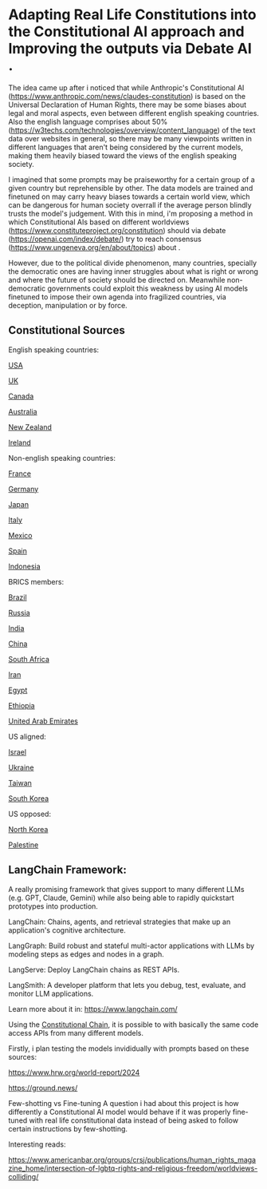 # Adapting Real Life Constitutions into the Constitutional AI approach and Improving the outputs via Debate AI .

The idea came up after i noticed that while Anthropic's Constitutional AI (https://www.anthropic.com/news/claudes-constitution) is based on the Universal Declaration of Human Rights, there may be some biases about legal and moral aspects, even between different english speaking countries. Also the english language comprises about 50% (https://w3techs.com/technologies/overview/content_language) of the text data over websites in general, so there may be many viewpoints written in different languages that aren't being considered by the current models, making them heavily biased toward the views of the english speaking society.

I imagined that some prompts may be praiseworthy for a certain group of a given country but reprehensible by other. The data models are trained and finetuned on may carry heavy biases towards a certain world view, which can be dangerous for
human society overrall if the average person blindly trusts the model's judgement.
With this in mind, i'm proposing a method in which Constitutional AIs based on different worldviews (https://www.constituteproject.org/constitution) should via debate (https://openai.com/index/debate/) try to reach consensus (https://www.ungeneva.org/en/about/topics) about .

However, due to the political divide phenomenon, many countries, specially the democratic ones are having inner struggles about what is right or wrong and where the future of society should be directed on.
Meanwhile non-democratic governments could exploit this weakness by using AI models finetuned to impose their own agenda into fragilized countries, via deception, manipulation or by force.

## Constitutional Sources
  English speaking countries:
  
  [USA](https://www.constituteproject.org/constitution/United_States_of_America_1992)
  
  [UK](https://www.constituteproject.org/constitution/United_Kingdom_2013)
  
  [Canada](https://www.constituteproject.org/constitution/Canada_2011)
  
  [Australia](https://www.constituteproject.org/constitution/Australia_1985)
  
  [New Zealand](https://www.constituteproject.org/constitution/New_Zealand_2014)
  
  [Ireland](https://www.constituteproject.org/constitution/Ireland_2019)

  Non-english speaking countries:
  
  [France](https://www.constituteproject.org/constitution/France_2008)
  
  [Germany](https://www.constituteproject.org/constitution/German_Federal_Republic_2014)
  
  [Japan](https://www.constituteproject.org/constitution/Japan_1946)
  
  [Italy](https://www.constituteproject.org/constitution/Italy_2020)
  
  [Mexico](https://www.constituteproject.org/constitution/Mexico_2015)
  
  [Spain](https://www.constituteproject.org/constitution/Spain_2011)
  
  [Indonesia](https://www.constituteproject.org/constitution/Indonesia_2002)
  
  
BRICS members:

  [Brazil](https://www.constituteproject.org/constitution/Brazil_2017)
  
  [Russia](https://www.constituteproject.org/constitution/Russia_2014)
  
  [India](https://www.constituteproject.org/constitution/India_2016)
  
  [China](https://www.constituteproject.org/constitution/China_2018)
  
  [South Africa](https://www.constituteproject.org/constitution/South_Africa_2012)
  
  [Iran](https://www.constituteproject.org/constitution/Iran_1989)
  
  [Egypt](https://www.constituteproject.org/constitution/Egypt_2019)
  
  [Ethiopia](https://www.constituteproject.org/constitution/Ethiopia_1994)
  
  [United Arab Emirates](https://www.constituteproject.org/constitution/United_Arab_Emirates_2009)


US aligned:

[Israel](https://www.constituteproject.org/constitution/Israel_2013)

[Ukraine](https://www.constituteproject.org/constitution/Ukraine_2019)

[Taiwan](https://www.constituteproject.org/constitution/Taiwan_2005)

[South Korea](https://www.constituteproject.org/constitution/Republic_of_Korea_1987)

US opposed:

[North Korea](https://www.constituteproject.org/constitution/Peoples_Republic_of_Korea_2016)

[Palestine](https://www.constituteproject.org/constitution/Palestine_2005)



## LangChain Framework:
A really promising framework that gives support to many different LLMs (e.g. GPT, Claude, Gemini) while also being able to rapidly quickstart prototypes into production.

LangChain: Chains, agents, and retrieval strategies that make up an application's cognitive architecture.

LangGraph: Build robust and stateful multi-actor applications with LLMs by modeling steps as edges and nodes in a graph.

LangServe: Deploy LangChain chains as REST APIs.

LangSmith: A developer platform that lets you debug, test, evaluate, and monitor LLM applications.


Learn more about it in: https://www.langchain.com/

Using the [Constitutional Chain](https://python.langchain.com/v0.1/docs/guides/productionization/safety/constitutional_chain/), it is possible to with basically the same code access APIs from many different models.

Firstly, i plan testing the models invididually with prompts based on these sources:

https://www.hrw.org/world-report/2024

https://ground.news/

Few-shotting vs Fine-tuning
A question i had about this project is how differently a Constitutional AI model would behave if it was properly fine-tuned with real life constitutional data instead of being asked to follow certain instructions by few-shotting.

Interesting reads:

https://www.americanbar.org/groups/crsj/publications/human_rights_magazine_home/intersection-of-lgbtq-rights-and-religious-freedom/worldviews-colliding/
